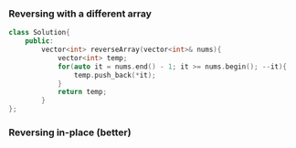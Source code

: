 ### Reversing with a different array
```cpp
class Solution{
    public:
        vector<int> reverseArray(vector<int>& nums){            
            vector<int> temp;
            for(auto it = nums.end() - 1; it >= nums.begin(); --it){
                temp.push_back(*it);
            }
            return temp;
        }
};
```

### Reversing in-place (better)
```cpp
```